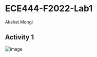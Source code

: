 # ECE444-F2022-Lab1
Akshat Mengi
## Activity 1
![image](https://user-images.githubusercontent.com/105562175/191140475-62d0568b-1740-4a56-ac9d-8806db569d1a.png)
